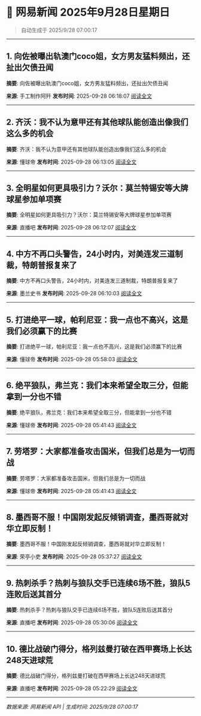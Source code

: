 # 📰 网易新闻 2025年9月28日星期日

> 自动生成于 2025/9/28 07:00:17

---

## 1. 向佐被曝出轨澳门coco姐，女方男友猛料频出，还扯出欠债丑闻

**摘要**: 向佐被曝出轨澳门coco姐，女方男友猛料频出，还扯出欠债丑闻

**来源**: 手工制作阿歼
**发布时间**: 2025-09-28 06:18:07
[阅读全文](https://m.163.com/news/article/KAH8ESF705566RPP.html)

---

## 2. 齐沃：我不认为意甲还有其他球队能创造出像我们这么多的机会

**摘要**: 齐沃：我不认为意甲还有其他球队能创造出像我们这么多的机会

**来源**: 懂球帝
**发布时间**: 2025-09-28 06:13:05
[阅读全文](https://m.163.com/news/article/KAH85LN80549BAP0.html)

---

## 3. 全明星如何更具吸引力？沃尔：莫兰特锡安等大牌球星参加单项赛

**摘要**: 全明星如何更具吸引力？沃尔：莫兰特锡安等大牌球星参加单项赛

**来源**: 直播吧
**发布时间**: 2025-09-28 06:12:07
[阅读全文](https://m.163.com/news/article/KAH83SJF0529AQIE.html)

---

## 4. 中方不再口头警告，24小时内，对美连发三道制裁，特朗普报复来了

**摘要**: 中方不再口头警告，24小时内，对美连发三道制裁，特朗普报复来了

**来源**: 墨兰史书
**发布时间**: 2025-09-28 06:10:03
[阅读全文](https://m.163.com/news/article/KAGGL62905562LM0.html)

---

## 5. 打进绝平一球，帕利尼亚：我一点也不高兴，这是我们必须赢下的比赛

**摘要**: 打进绝平一球，帕利尼亚：我一点也不高兴，这是我们必须赢下的比赛

**来源**: 懂球帝
**发布时间**: 2025-09-28 05:58:03
[阅读全文](https://m.163.com/news/article/KAH7A4EG0549BAP0.html)

---

## 6. 绝平狼队，弗兰克：我们本来希望全取三分，但能拿到一分也不错

**摘要**: 绝平狼队，弗兰克：我们本来希望全取三分，但能拿到一分也不错

**来源**: 懂球帝
**发布时间**: 2025-09-28 05:41:43
[阅读全文](https://m.163.com/news/article/KAH6C7N60549BAP0.html)

---

## 7. 劳塔罗：大家都准备攻击国米，但我们总是为一切而战

**摘要**: 劳塔罗：大家都准备攻击国米，但我们总是为一切而战

**来源**: 懂球帝
**发布时间**: 2025-09-28 05:41:43
[阅读全文](https://m.163.com/news/article/KAH6C7UV0549BAP0.html)

---

## 8. 墨西哥不服！中国刚发起反倾销调查，墨西哥就对华立即反制！

**摘要**: 墨西哥不服！中国刚发起反倾销调查，墨西哥就对华立即反制！

**来源**: 荣亭小吏
**发布时间**: 2025-09-28 05:37:27
[阅读全文](https://m.163.com/news/article/KAH6463N05562ZRI.html)

---

## 9. 热刺杀手？热刺与狼队交手已连续6场不胜，狼队5连败后送其首分

**摘要**: 热刺杀手？热刺与狼队交手已连续6场不胜，狼队5连败后送其首分

**来源**: 直播吧
**发布时间**: 2025-09-28 05:30:06
[阅读全文](https://m.163.com/news/article/KAH5MUHG0529AQIE.html)

---

## 10. 德比战破门得分，格列兹曼打破在西甲赛场上长达248天进球荒

**摘要**: 德比战破门得分，格列兹曼打破在西甲赛场上长达248天进球荒

**来源**: 直播吧
**发布时间**: 2025-09-28 05:22:29
[阅读全文](https://m.163.com/news/article/KAH590IF0529AQIE.html)

---

*数据来源: 网易新闻 API | 生成时间: 2025/9/28 07:00:17*